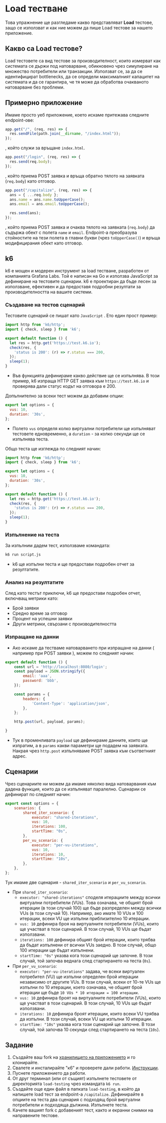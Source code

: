 # Load тестване

Това упражнение ще разгледаме какво представляват **Load** тестове, защо се използват и как ние можем да пише Load тестове за нашето приложение.

## Какво са Load тестове?

Load тестовете са вид тестове за производителност, които измерват как системата се държи под натоварване, обикновено чрез симулиране на множество потребители или транзакции. Използват се, за да се идентифицират bottlenecks, да се определи максималният капацитет на системата и да се гарантира, че тя може да обработва очакваното натоварване без проблеми.

## Примерно приложение

Имаме просто уеб приложение, което искаме притежава следните endpoint-ове:

```js
app.get("/", (req, res) => {
  res.sendFile(path.join(__dirname, "/index.html"));
});
```

, който служи за връщане `index.html`.

```js
app.post("/login", (req, res) => {
  res.send(req.body);
});
```

, който приема POST заявка и връща обратно тялото на заявката (`req.body`) като отговор.

```js
app.post("/capitalize", (req, res) => {
  ans = { ...req.body };
  ans.name = ans.name.toUpperCase();
  ans.email = ans.email.toUpperCase();

  res.send(ans);
});
```

, който приема POST заявка и очаква тялото на заявката (`req.body`) да съдържа обект с полета `name` и `email`. Endpoint-а преобразува стойностите на тези полета в главни букви (чрез `toUpperCase()`) и връща модифицирания обект като отговор.

## k6

k6 е мощен и модерен инструмент за load тестване, разработен от компанията Grafana Labs. Той е написан на Go и използва JavaScript за дефиниране на тестовите сценарии. k6 е проектиран да бъде лесен за използване, ефективен и да предоставя подробни резултати за производителността на вашите системи.

### Създаване на тестов сценарий

Тестовите сценарий се пишат като `JavaScript` . Ето един прост пример:

```js
import http from 'k6/http';
import { check, sleep } from 'k6';

export default function () {
  let res = http.get('https://test.k6.io');
  check(res, {
    'status is 200': (r) => r.status === 200,
  });
  sleep(1);
}
```

- Във функцията дефинираме какво действие ще се изпълнява. В този пример, k6 изпраща HTTP GET заявка към `https://test.k6.io` и проверява дали статус кодът на отговора е 200.

Допълнително за всеки тест можем да добавим опции:

```js
export let options = {
  vus: 10,
  duration: '30s',
};
```

 - Полето `vus` определя колко виртуални потребители ще изпълняват тестовете едновременно, а `duration` - за колко секунди ще се изпълнява теста.

Общо теста ще изглежда по следният начин:

```js
import http from 'k6/http';
import { check, sleep } from 'k6';

export let options = {
  vus: 10,
  duration: '30s',
};

export default function () {
  let res = http.get('https://test.k6.io');
  check(res, {
    'status is 200': (r) => r.status === 200,
  });
  sleep(1);
}
```

### Изпълнение на теста

За изпълним дадем тест, използваме командата:

```bash
k6 run script.js
```

- k6 ще изпълни теста и ще предостави подробен отчет за резултатите.

### Анализ на резултатите

След като тестът приключи, k6 ще предостави подробен отчет, включващ метрики като:
- Брой заявки
- Средно време за отговор
- Процент на успешни заявки
- Други метрики, свързани с производителността

### Изпращане на данни

- Ако искаме да тестваме натоварването при изпращане на данни ( например при POST заявки ), можем по следният начин:

```js
export default function () {
    const url = 'http://localhost:8080/login';
    const payload = JSON.stringify({
        email: 'aaa',
        password: 'bbb',
    });

    const params = {
        headers: {
            'Content-Type': 'application/json',
        },
    };

    http.post(url, payload, params);

}
```

- Тук в променливата `payload` ще дефинираме данните, които ще изпратим, а в `params` какви параметри ще подадем на заявката. Накрая чрез `http.post` изпълняваме POST заявка към съответният адрес.

## Сценарии

Чрез сценариите ни можем да имаме няколко вида натоварвания към дадена функция, които да се изпълняват паралелно. Сценарии се дефинират по следният начин:

```js
export const options = {
    scenarios: {
        shared_iter_scenario: {
            executor: "shared-iterations",
            vus: 10,
            iterations: 100,
            startTime: "0s",
        },
        per_vu_scenario: {
            executor: "per-vu-iterations",
            vus: 10,
            iterations: 10,
            startTime: "10s",
        },
    },
};
```

Тук имаме две сценария - `shared_iter_scenario` и `per_vu_scenario`.

- При `shared_iter_scenario`:
    - `executor: "shared-iterations"` споделя итерациите между всички виртуални потребители (VUs). Това означава, че общият брой итерации (в този случай 100) ще бъде разпределен между всички VUs (в този случай 10). Например, ако имате 10 VUs и 100 итерации, всеки VU ще изпълни приблизително 10 итерации.
    - `vus: 10` дефинира броя на виртуалните потребители (VUs), които ще участват в този сценарий. В този случай, 10 VUs ще бъдат използвани.
    - `iterations: 100` дефинира общият брой итерации, които трябва да бъдат изпълнени от всички VUs заедно. В този случай, общо 100 итерации ще бъдат изпълнени.
    - `startTime: "0s"` указва кога този сценарий ще започне. В този случай, той започва веднага след стартирането на теста (`0s`).
- При `per_vu_scenario`:
    -  `executor: "per-vu-iterations"` задава, че всеки виртуален потребител (VU) ще изпълни определен брой итерации независимо от другите VUs. В този случай, всеки от 10-те VUs ще изпълни по 10 итерации, което означава, че общият брой итерации ще бъде `10 VUs * 10 итерации = 100 итерации`.
    - `vus: 10` дефинира броят на виртуалните потребители (VUs), които ще участват в този сценарий. В този случай, 10 VUs ще бъдат използвани.
    - `iterations: 10` дефинира броят итерации, които всеки VU трябва да изпълни. В този случай, всеки VU ще изпълни 10 итерации.
    - `startTime: "10s"` указва кога този сценарий ще започне. В този случай, той започва 10 секунди след стартирането на теста (`10s`).

## Задание

1. Създайте ваш fork на [хранилището на приложението](https://github.com/yordan-vladov/load_testing_intro) и го клонирайте.
2. Свалете и инсталирайте "к6" и проверете дали работи. [Инструкции](https://grafana.com/docs/k6/latest/set-up/install-k6/).
3. Пуснете приложението да работи.
4. От друг терминал (или от същият) изпълнете тестовете от директорията `load-testing` чрез командата `k6 run`.
5. Създайте още един файл в папката `load-testing`, в който да напишете load тест за endpoint-a `/capitalize`. Дефинирайте в опциите на теста два сценария с подходящ брой виртуални потребители и подходяща дължина. Изпълнете теста.
6. Качете вашият fork с добавеният тест, както и екранни снимки на направените тестове.
